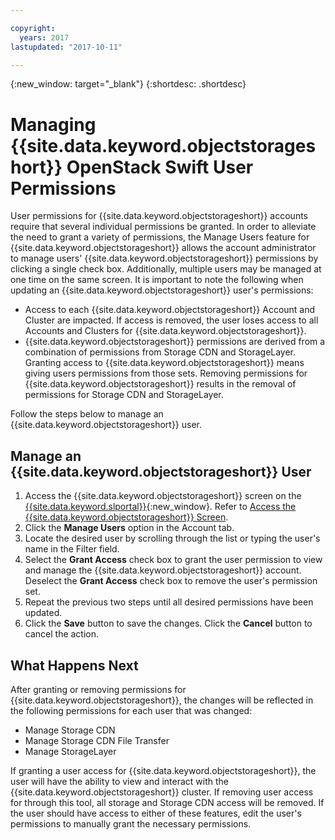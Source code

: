 ```yaml
---

copyright:
  years: 2017
lastupdated: "2017-10-11"

---
```

{:new_window: target="_blank"}
{:shortdesc: .shortdesc}

# Managing {{site.data.keyword.objectstorageshort}} OpenStack Swift User Permissions

User permissions for {{site.data.keyword.objectstorageshort}} accounts require that several individual permissions be granted. In order to alleviate the need to grant a variety of permissions, the Manage Users feature for {{site.data.keyword.objectstorageshort}} allows the account administrator to manage users' {{site.data.keyword.objectstorageshort}} permissions by clicking a single check box. Additionally, multiple users may be managed at one time on the same screen.  It is important to note the following when updating an {{site.data.keyword.objectstorageshort}} user's permissions:

  - Access to each {{site.data.keyword.objectstorageshort}} Account and Cluster are impacted.  If access is removed, the user loses access to all Accounts and Clusters for {{site.data.keyword.objectstorageshort}}.
  - {{site.data.keyword.objectstorageshort}} permissions are derived from a combination of permissions from Storage CDN and StorageLayer.  Granting access to {{site.data.keyword.objectstorageshort}} means giving users permissions from those sets.  Removing permissions for {{site.data.keyword.objectstorageshort}} results in the removal of permissions for Storage CDN and StorageLayer.

Follow the steps below to manage an {{site.data.keyword.objectstorageshort}} user.

## Manage an {{site.data.keyword.objectstorageshort}} User

1. Access the {{site.data.keyword.objectstorageshort}} screen on the  [{{site.data.keyword.slportal}}](https://control.softlayer.com/){:new_window}. Refer to [Access the {{site.data.keyword.objectstorageshort}} Screen](access-object-storage-screen.html).
2. Click the **Manage Users** option in the Account tab.
3. Locate the desired user by scrolling through the list or typing the user's name in the Filter field.
4. Select the **Grant Access** check box to grant the user permission to view and manage the {{site.data.keyword.objectstorageshort}} account. Deselect the **Grant Access** check box to remove the user's permission set.
5. Repeat the previous two steps until all desired permissions have been updated.
6. Click the **Save** button to save the changes. Click the **Cancel** button to cancel the action.

## What Happens Next

After granting or removing permissions for {{site.data.keyword.objectstorageshort}}, the changes will be reflected in the following permissions for each user that was changed:

  - Manage Storage CDN
  - Manage Storage CDN File Transfer
  - Manage StorageLayer

If granting a user access for {{site.data.keyword.objectstorageshort}}, the user will have the ability to view and interact with the {{site.data.keyword.objectstorageshort}} cluster. If removing user access for  through this tool, all storage and Storage CDN access will be removed. If the user should have access to either of these features, edit the user's permissions to manually grant the necessary permissions.
